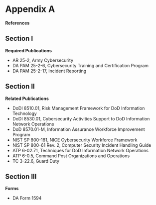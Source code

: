 # Appendix A 
**References**

## Section I  
**Required Publications**  
* AR 25-2, Army Cybersecurity
* DA PAM 25-2-6, Cybersecurity Training and Certification Program
* DA PAM 25-2-17, Incident Reporting

## Section II  
**Related Publications**  
* DoDI 8510.01, Risk Management Framework for DoD Information Technology 
* DoDI 8530.01, Cybersecurity Activities Support to DoD Information Network Operations
* DoD 8570.01-M, Information Assurance Workforce Improvement Program
* NIST SP 800-181, NICE Cybersecurity Workforce Framework
* NIST SP 800-61 Rev. 2, Computer Security Incident Handling Guide
* ATP 6-02.71, Techniques for DoD Information Network Operations
* ATP 6-0.5, Command Post Organizations and Operations
* TC 3-22.6, Guard Duty

## Section III 
**Forms**  
* DA Form 1594
